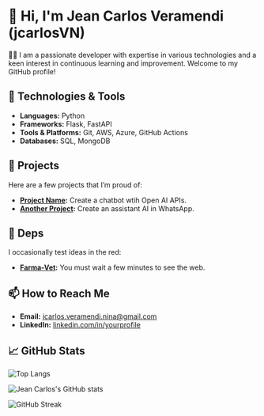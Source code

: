 # 👋 Hi, I'm Jean Carlos Veramendi (jcarlosVN)

👨‍💻 I am a passionate developer with expertise in various technologies and a keen interest in continuous learning and improvement. Welcome to my GitHub profile!

## 🔧 Technologies & Tools
- **Languages:** Python
- **Frameworks:** Flask, FastAPI
- **Tools & Platforms:** Git, AWS, Azure, GitHub Actions
- **Databases:** SQL, MongoDB

## 🚀 Projects
Here are a few projects that I’m proud of:
- **[Project Name](https://github.com/jcarlosVN/chatbot):** Create a chatbot wtih Open AI APIs.
- **[Another Project](https://github.com/jcarlosVN/assistant_wapp):** Create an assistant AI in WhatsApp.

## 📝 Deps
I occasionally test ideas in the red:
- **[Farma-Vet]([https://medium.com/@yourusername](https://chatbot-web-jraa.onrender.com/)):** You must wait a few minutes to see the web.

## 📫 How to Reach Me
- **Email:** [jcarlos.veramendi.nina@gmail.com](mailto:jcarlos.veramendi.nina@gmail.com)
- **LinkedIn:** [linkedin.com/in/yourprofile](https://www.linkedin.com/in/jcveramendi)

## 📈 GitHub Stats
![Top Langs](https://github-readme-stats.vercel.app/api/top-langs/?username=jcarlosVN&layout=compact&theme=radical)

![Jean Carlos's GitHub stats](https://github-readme-stats.vercel.app/api?username=jcarlosVN&show_icons=true&theme=radical)

![GitHub Streak](https://github-readme-streak-stats.herokuapp.com/?user=jcarlosVN&theme=radical)

